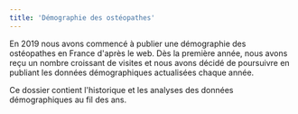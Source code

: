 ```yaml
---
title: 'Démographie des ostéopathes'
---
```


En 2019 nous avons commencé à publier une démographie des ostéopathes
en France d'après le web.
Dès la première année, nous avons reçu un nombre croissant de visites et nous
avons décidé de poursuivre en publiant les données démographiques actualisées
chaque année.

Ce dossier contient l'historique et les analyses des données
démographiques au fil des ans.

<!--more-->

